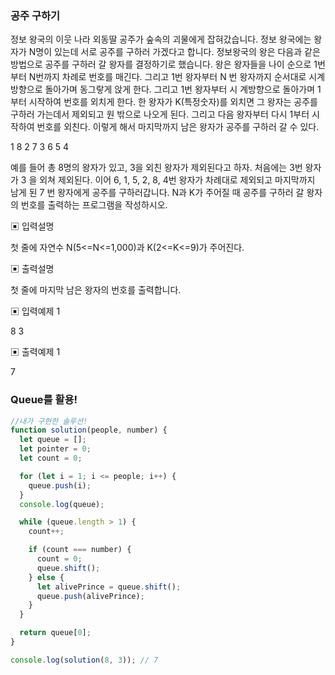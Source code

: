 ### 공주 구하기

정보 왕국의 이웃 나라 외동딸 공주가 숲속의 괴물에게 잡혀갔습니다.
정보 왕국에는 왕자가 N명이 있는데 서로 공주를 구하러 가겠다고 합니다. 정보왕국의 왕은
다음과 같은 방법으로 공주를 구하러 갈 왕자를 결정하기로 했습니다.
왕은 왕자들을 나이 순으로 1번부터 N번까지 차례로 번호를 매긴다. 그리고 1번 왕자부터 N
번 왕자까지 순서대로 시계 방향으로 돌아가며 동그랗게 앉게 한다. 그리고 1번 왕자부터 시
계방향으로 돌아가며 1부터 시작하여 번호를 외치게 한다. 한 왕자가 K(특정숫자)를 외치면 그
왕자는 공주를 구하러 가는데서 제외되고 원 밖으로 나오게 된다. 그리고 다음 왕자부터 다시
1부터 시작하여 번호를 외친다.
이렇게 해서 마지막까지 남은 왕자가 공주를 구하러 갈 수 있다.

1
8 2
7 3
6
5
4

예를 들어 총 8명의 왕자가 있고, 3을 외친 왕자가 제외된다고 하자. 처음에는 3번 왕자가 3
을 외쳐 제외된다. 이어 6, 1, 5, 2, 8, 4번 왕자가 차례대로 제외되고 마지막까지 남게 된 7
번 왕자에게 공주를 구하러갑니다.
N과 K가 주어질 때 공주를 구하러 갈 왕자의 번호를 출력하는 프로그램을 작성하시오.

▣ 입력설명

첫 줄에 자연수 N(5<=N<=1,000)과 K(2<=K<=9)가 주어진다.

▣ 출력설명

첫 줄에 마지막 남은 왕자의 번호를 출력합니다.

▣ 입력예제 1

8 3

▣ 출력예제 1

7

### Queue를 활용!

```javascript
//내가 구현한 솔루션!
function solution(people, number) {
  let queue = [];
  let pointer = 0;
  let count = 0;

  for (let i = 1; i <= people; i++) {
    queue.push(i);
  }
  console.log(queue);

  while (queue.length > 1) {
    count++;

    if (count === number) {
      count = 0;
      queue.shift();
    } else {
      let alivePrince = queue.shift();
      queue.push(alivePrince);
    }
  }

  return queue[0];
}

console.log(solution(8, 3)); // 7
```
